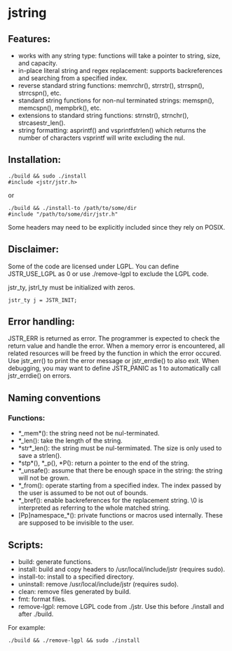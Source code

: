 # jstring

## Features:
- works with any string type: functions will take a pointer to string, size,
and capacity.
- in-place literal string and regex replacement: supports backreferences and
searching from a specified index.
- reverse standard string functions: memrchr\(\), strrstr\(\), strrspn\(\), strrcspn\(\),
etc.
- standard string functions for non-nul terminated strings: memspn\(\), memcspn\(\),
mempbrk\(\), etc.
- extensions to standard string functions: strnstr\(\), strnchr\(\), strcasestr\_len\(\).
- string formatting: asprintf\(\) and vsprintfstrlen\(\) which returns the number
of characters vsprintf will write excluding the nul.

## Installation:

```
./build && sudo ./install
#include <jstr/jstr.h>
```

or

```
./build && ./install-to /path/to/some/dir
#include "/path/to/some/dir/jstr.h"
```

Some headers may need to be explicitly included since they rely on POSIX.

## Disclaimer:
Some of the code are licensed under LGPL. You can define JSTR\_USE\_LGPL as 0 or
use ./remove-lgpl to exclude the LGPL code.

jstr\_ty, jstrl\_ty must be initialized
with zeros.

```
jstr_ty j = JSTR_INIT;
```

## Error handling:
JSTR\_ERR is returned as error. The programmer is expected to check the return value
and handle the error. When a memory error is encountered, all related resources will
be freed by the function in which the error occured. Use jstr\_err\(\) to print the
error message or jstr\_errdie\(\) to also exit. When debugging, you may want to define
JSTR\_PANIC as 1 to automatically call jstr\_errdie\(\) on errors.

## Naming conventions
### Functions:
- \*\_mem\*\(\): the string need not be nul-terminated.
- \*\_len\(\): take the length of the string.
- \*str\*\_len\(\): the string must be nul-termimated. The size is only used to save
a strlen\(\).
- \*stp\*\(\), \*\_p\(\), \*P\(\): return a pointer to the end of the string.
- \*\_unsafe\(\): assume that there be enough space in the string: the string will not
be grown.
- \*\_from\(\): operate starting from a specified index.
The index passed by the user is assumed to be not out of bounds.
- \*\_bref\(\): enable backreferences for the replacement string. \0 is interpreted as
referring to the whole matched string.
- [Pp]namespace\_\*\(\): private functions or macros used internally. These are supposed
to be invisible to the user.

## Scripts:
- build: generate functions.
- install: build and copy headers to /usr/local/include/jstr \(requires sudo\).
- install-to: install to a specified directory.
- uninstall: remove /usr/local/include/jstr \(requires sudo\).
- clean: remove files generated by build.
- fmt: format files.
- remove-lgpl: remove LGPL code from ./jstr. Use this before ./install and
after ./build.

For example:

```
./build && ./remove-lgpl && sudo ./install
```
